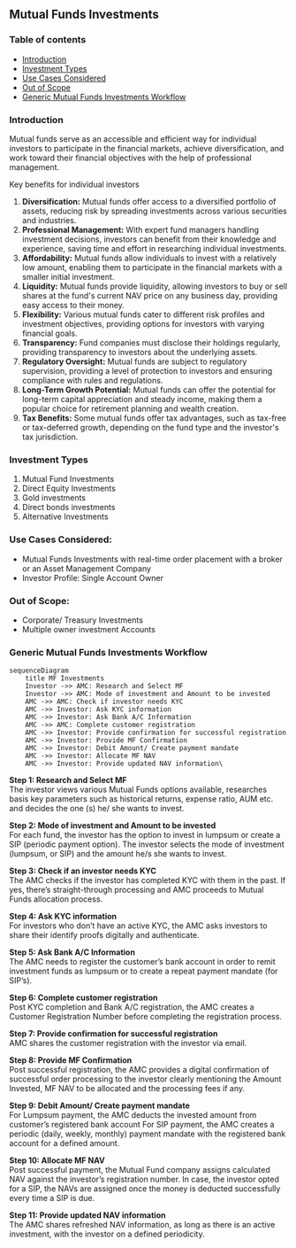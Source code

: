## Mutual Funds Investments

### Table of contents

- [Introduction](#introduction)
- [Investment Types](#investment-types)
- [Use Cases Considered](#use-cases-considered)
- [Out of Scope](#use-cases-considered)
- [Generic Mutual Funds Investments Workflow](#generic-mutual-funds-investments-workflow)

### Introduction

Mutual funds serve as an accessible and efficient way for individual investors to participate in the financial markets, achieve diversification, and work toward their financial objectives with the help of professional management.

Key benefits for individual investors

1. **Diversification:** Mutual funds offer access to a diversified portfolio of assets, reducing risk by spreading investments across various securities and industries.
2. **Professional Management:** With expert fund managers handling investment decisions, investors can benefit from their knowledge and experience, saving time and effort in researching individual investments.
3. **Affordability:** Mutual funds allow individuals to invest with a relatively low amount, enabling them to participate in the financial markets with a smaller initial investment.
4. **Liquidity:** Mutual funds provide liquidity, allowing investors to buy or sell shares at the fund's current NAV price on any business day, providing easy access to their money.
5. **Flexibility:** Various mutual funds cater to different risk profiles and investment objectives, providing options for investors with varying financial goals.
6. **Transparency:** Fund companies must disclose their holdings regularly, providing transparency to investors about the underlying assets.
7. **Regulatory Oversight:** Mutual funds are subject to regulatory supervision, providing a level of protection to investors and ensuring compliance with rules and regulations.
8. **Long-Term Growth Potential:** Mutual funds can offer the potential for long-term capital appreciation and steady income, making them a popular choice for retirement planning and wealth creation.
9. **Tax Benefits:** Some mutual funds offer tax advantages, such as tax-free or tax-deferred growth, depending on the fund type and the investor's tax jurisdiction.

### Investment Types

1. Mutual Fund Investments
2. Direct Equity Investments
3. Gold investments
4. Direct bonds investments
5. Alternative Investments

### Use Cases Considered:

- Mutual Funds Investments with real-time order placement with a broker or an Asset Management Company
- Investor Profile: Single Account Owner

### Out of Scope:

- Corporate/ Treasury Investments
- Multiple owner investment Accounts

### Generic Mutual Funds Investments Workflow

```mermaid
sequenceDiagram
    title MF Investments
    Investor ->> AMC: Research and Select MF
    Investor ->> AMC: Mode of investment and Amount to be invested
    AMC ->> AMC: Check if investor needs KYC
    AMC ->> Investor: Ask KYC information
    AMC ->> Investor: Ask Bank A/C Information
    AMC ->> AMC: Complete customer registration
    AMC ->> Investor: Provide confirmation for successful registration
    AMC ->> Investor: Provide MF Confirmation
    AMC ->> Investor: Debit Amount/ Create payment mandate
    AMC ->> Investor: Allocate MF NAV
    AMC ->> Investor: Provide updated NAV information\
```

**Step 1: Research and Select MF** <br />
The investor views various Mutual Funds options available, researches basis key parameters such as historical returns, expense ratio, AUM etc. and decides the one (s) he/ she wants to invest.

**Step 2: Mode of investment and Amount to be invested** <br />
For each fund, the investor has the option to invest in lumpsum or create a SIP (periodic payment option).
The investor selects the mode of investment (lumpsum, or SIP) and the amount he/s she wants to invest.

**Step 3: Check if an investor needs KYC** <br />
The AMC checks if the investor has completed KYC with them in the past. If yes, there’s straight-through processing and AMC proceeds to Mutual Funds allocation process.

**Step 4: Ask KYC information** <br />
For investors who don’t have an active KYC, the AMC asks investors to share their identify proofs digitally and authenticate.

**Step 5: Ask Bank A/C Information** <br />
The AMC needs to register the customer’s bank account in order to remit investment funds as lumpsum or to create a repeat payment mandate (for SIP’s).

**Step 6: Complete customer registration** <br />
Post KYC completion and Bank A/C registration, the AMC creates a Customer Registration Number before completing the registration process.

**Step 7: Provide confirmation for successful registration** <br />
AMC shares the customer registration with the investor via email.

**Step 8: Provide MF Confirmation** <br />
Post successful registration, the AMC provides a digital confirmation of successful order processing to the investor clearly mentioning the Amount Invested, MF NAV to be allocated and the processing fees if any.

**Step 9: Debit Amount/ Create payment mandate** <br />
For Lumpsum payment, the AMC deducts the invested amount from customer’s registered bank account
For SIP payment, the AMC creates a periodic (daily, weekly, monthly) payment mandate with the registered bank account for a defined amount.

**Step 10: Allocate MF NAV** <br />
Post successful payment, the Mutual Fund company assigns calculated NAV against the investor’s registration number. In case, the investor opted for a SIP, the NAVs are assigned once the money is deducted successfully every time a SIP is due.

**Step 11: Provide updated NAV information** <br />
The AMC shares refreshed NAV information, as long as there is an active investment, with the investor on a defined periodicity.
